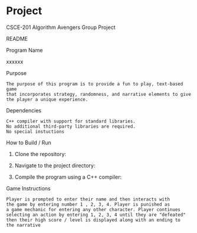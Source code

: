 # Project
CSCE-201 Algorithm Avengers Group Project

README

Program Name 

xxxxxx

Purpose


	The purpose of this program is to provide a fun to play, text-based game
	that incorporates strategy, randomness, and narrative elements to give 
	the player a unique experience.

Dependencies 

	C++ compiler with support for standard libraries.
	No additional third-party libraries are required.
	No special instuctions

How to Build / Run

1. Clone the repository:

2. Navigate to the project directory:

3. Compile the program using a C++ compiler:

Game Instructions

	Player is prompted to enter their name and then interacts with 
	the game by entering number 1 , 2, 3, 4. Player is punished as 
	a game mechanic for entering any other character. Player continues
	selecting an action by entering 1, 2, 3, 4 until they are "defeated"
	then their high score / level is displayed along with an ending to
	the narrative
